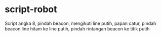 # script-robot
Script angka 8, pindah beacon, mengikuti line putih, papan catur, pindah beacon line hitam ke line putih, pindah rintangan beacon ke titik putih
